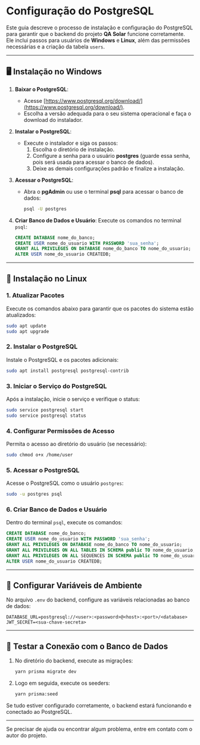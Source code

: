 # Configuração do PostgreSQL

Este guia descreve o processo de instalação e configuração do PostgreSQL para garantir que o backend do projeto **QA Solar** funcione corretamente. Ele inclui passos para usuários de **Windows** e **Linux**, além das permissões necessárias e a criação da tabela `users`.

---

## 🖥 Instalação no Windows

1. **Baixar o PostgreSQL**:
   - Acesse [https://www.postgresql.org/download/](https://www.postgresql.org/download/).
   - Escolha a versão adequada para o seu sistema operacional e faça o download do instalador.

2. **Instalar o PostgreSQL**:
   - Execute o instalador e siga os passos:
     1. Escolha o diretório de instalação.
     2. Configure a senha para o usuário **postgres** (guarde essa senha, pois será usada para acessar o banco de dados).
     3. Deixe as demais configurações padrão e finalize a instalação.

3. **Acessar o PostgreSQL**:
   - Abra o **pgAdmin** ou use o terminal **psql** para acessar o banco de dados:
     ```bash
     psql -U postgres
     ```

4. **Criar Banco de Dados e Usuário**:
   Execute os comandos no terminal `psql`:
   ```sql
   CREATE DATABASE nome_do_banco;
   CREATE USER nome_do_usuario WITH PASSWORD 'sua_senha';
   GRANT ALL PRIVILEGES ON DATABASE nome_do_banco TO nome_do_usuario;
   ALTER USER nome_do_usuario CREATEDB;
   ```

---

## 🐧 Instalação no Linux

### 1. Atualizar Pacotes
Execute os comandos abaixo para garantir que os pacotes do sistema estão atualizados:
```bash
sudo apt update
sudo apt upgrade
```

### 2. Instalar o PostgreSQL
Instale o PostgreSQL e os pacotes adicionais:
```bash
sudo apt install postgresql postgresql-contrib
```

### 3. Iniciar o Serviço do PostgreSQL
Após a instalação, inicie o serviço e verifique o status:
```bash
sudo service postgresql start
sudo service postgresql status
```

### 4. Configurar Permissões de Acesso
Permita o acesso ao diretório do usuário (se necessário):
```bash
sudo chmod o+x /home/user
```

### 5. Acessar o PostgreSQL
Acesse o PostgreSQL como o usuário `postgres`:
```bash
sudo -u postgres psql
```

### 6. Criar Banco de Dados e Usuário
Dentro do terminal `psql`, execute os comandos:
```sql
CREATE DATABASE nome_do_banco;
CREATE USER nome_do_usuario WITH PASSWORD 'sua_senha';
GRANT ALL PRIVILEGES ON DATABASE nome_do_banco TO nome_do_usuario;
GRANT ALL PRIVILEGES ON ALL TABLES IN SCHEMA public TO nome_do_usuario;
GRANT ALL PRIVILEGES ON ALL SEQUENCES IN SCHEMA public TO nome_do_usuario;
ALTER USER nome_do_usuario CREATEDB;
```

---

## 🔧 Configurar Variáveis de Ambiente

No arquivo `.env` do backend, configure as variáveis relacionadas ao banco de dados:
```plaintext
DATABASE_URL=postgresql://<user>:<password>@<host>:<port>/<database>
JWT_SECRET=<sua-chave-secreta>
```

---

## 🧪 Testar a Conexão com o Banco de Dados

1. No diretório do backend, execute as migrações:
   ```bash
   yarn prisma migrate dev
   ```

2. Logo em seguida, execute os seeders:
   ```bash
   yarn prisma:seed
   ```

Se tudo estiver configurado corretamente, o backend estará funcionando e conectado ao PostgreSQL.

---

Se precisar de ajuda ou encontrar algum problema, entre em contato com o autor do projeto.
